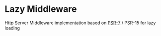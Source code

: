 # Lazy Middleware
Http Server Middleware implementation based on [PSR-7](http://www.php-fig.org/psr/psr-7/) / PSR-15 for lazy loading

